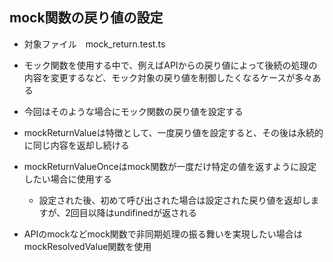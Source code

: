 ## mock関数の戻り値の設定
- 対象ファイル　mock_return.test.ts

- モック関数を使用する中で、例えばAPIからの戻り値によって後続の処理の内容を変更するなど、モック対象の戻り値を制御したくなるケースが多々ある

- 今回はそのような場合にモック関数の戻り値を設定する

- mockReturnValueは特徴として、一度戻り値を設定すると、その後は永続的に同じ内容を返却し続ける

- mockReturnValueOnceはmock関数が一度だけ特定の値を返すように設定したい場合に使用する
    - 設定された後、初めて呼び出された場合は設定された戻り値を返却しますが、2回目以降はundifinedが返される

- APIのmockなどmock関数で非同期処理の振る舞いを実現したい場合はmockResolvedValue関数を使用
